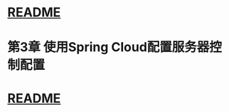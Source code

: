 
# [README](../README.md "回到 README")

# 第3章 使用Spring Cloud配置服务器控制配置
















# [README](../README.md "回到 README")
